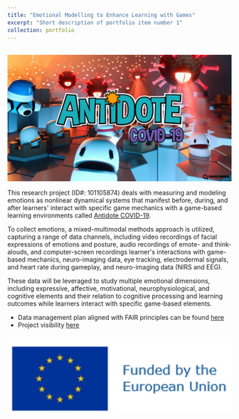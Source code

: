 ```yaml
---
title: "Emotional Modelling to Enhance Learning with Games"
excerpt: "Short description of portfolio item number 1"
collection: portfolio
---
```


<br/><img src='/images/antidote-game.jpg'>

This research project (ID#: 101105874) deals with measuring and modeling emotions as nonlinear dynamical systems that manifest before, during, and after learners' interact with specific game mechanics with a game-based learning environments called [Antidote COVID-19](https://iamtheshield.com/). 

To collect emotions, a mixed-multimodal methods approach is utilized, capturing a range of data channels, including video recordings of facial expressions of emotions and posture, audio recordings of emote- and think-alouds, and computer-screen recordings learner's interactions with game-based mechanics, neuro-imaging data, eye tracking, electrodermal signals, and heart rate during gameplay, and neuro-imaging data (NIRS and EEG). 

These data will be leveraged to study multiple emotional dimensions, including expressive, affective, motivational, neurophysiological, and cognitive elements and their relation to cognitive processing and learning outcomes while learners interact with specific game-based elements.


  * Data management plan aligned with FAIR principles can be found [here](https://drive.google.com/file/d/10TxAmMRpAzksR8msnFe0671mJ6VOqkN5/view?usp=sharing)
  * Project visibility [here](https://www.tuni.fi/en/research/emotional-modelling-enhance-learning-games)



<br/><img src='/images/EUflag.png'>
